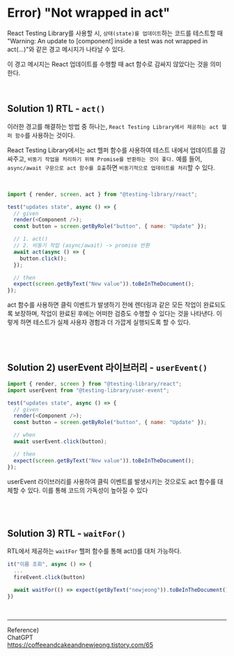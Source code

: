 # Error) "Not wrapped in act"

React Testing Library를 사용할 시, `상태(state)를 업데이트`하는 코드를 테스트할 때 "Warning: An update to [component] inside a test was not wrapped in act(...)"와 같은 경고 메시지가 나타날 수 있다.

이 경고 메시지는 React 업데이트를 수행할 때 act 함수로 감싸지 않았다는 것을 의미한다.

<br/>

## Solution 1) RTL - `act()`

이러한 경고를 해결하는 방법 중 하나는, `React Testing Library에서 제공하는 act 헬퍼 함수`를 사용하는 것이다.

React Testing Library에서는 act 헬퍼 함수를 사용하여 테스트 내에서 업데이트를 감싸주고, `비동기 작업을 처리하기 위해 Promise를 반환하는 것이 좋다.` 예를 들어, `async/await 구문으로 act 함수를 호출`하면 `비동기적으로 업데이트를 처리`할 수 있다.

<br/>

```javascript
import { render, screen, act } from "@testing-library/react";

test("updates state", async () => {
  // given
  render(<Component />);
  const button = screen.getByRole("button", { name: "Update" });

  // 1. act()
  // 2. 비동기 작업 (async/await) -> promise 반환
  await act(async () => {
    button.click();
  });

  // then
  expect(screen.getByText("New value")).toBeInTheDocument();
});
```

act 함수를 사용하면 클릭 이벤트가 발생하기 전에 렌더링과 같은 모든 작업이 완료되도록 보장하며, 작업이 완료된 후에는 어떠한 검증도 수행할 수 있다는 것을 나타낸다. 이렇게 하면 테스트가 실제 사용자 경험과 더 가깝게 실행되도록 할 수 있다.

<br/>
<br/>

## Solution 2) userEvent 라이브러리 - `userEvent()`

```javascript
import { render, screen } from "@testing-library/react";
import userEvent from "@testing-library/user-event";

test("updates state", async () => {
  // given
  render(<Component />);
  const button = screen.getByRole("button", { name: "Update" });

  // when
  await userEvent.click(button);

  // then
  expect(screen.getByText("New value")).toBeInTheDocument();
});
```

userEvent 라이브러리를 사용하여 클릭 이벤트를 발생시키는 것으로도 act 함수를 대체할 수 있다. 이를 통해 코드의 가독성이 높아질 수 있다

<br/>
<br/>

## Solution 3) RTL - `waitFor()`

RTL에서 제공하는 `waitFor` 헬퍼 함수를 통해 act()를 대처 가능하다.

```javascript
it("이름 조회", async () => {
  ...
  fireEvent.click(button)

  await waitFor(() => expect(getByText("newjeong")).toBeInTheDocument())
})
```

<br/>

---

Reference)<br/>
ChatGPT<br/>
https://coffeeandcakeandnewjeong.tistory.com/65<br/>
